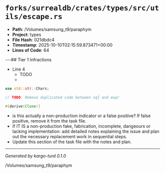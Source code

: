 # `forks/surrealdb/crates/types/src/utils/escape.rs`

- **Path**: /Volumes/samsung_t9/paraphym
- **Project**: types
- **File Hash**: 021dbdc4  
- **Timestamp**: 2025-10-10T02:15:59.873471+00:00  
- **Lines of Code**: 64

---## Tier 1 Infractions 


- Line 4
  - TODO
  - 

```rust
use std::str::Chars;

// TODO: Remove duplicated code between sql and expr

#[derive(Clone)]
```

- is this actually a non-production indicator or a false positive? If false positive, remove it from the task file.
- If IT IS a non-production fake, fabrication, incomplete, dangeours or lacking implementation: add detailed notes explaining the issue and plan out the necessary replacement work in sequential steps. 
- Update this section of the task file with the notes and plan.

---

*Generated by kargo-turd 0.1.0*

/Volumes/samsung_t9/paraphym